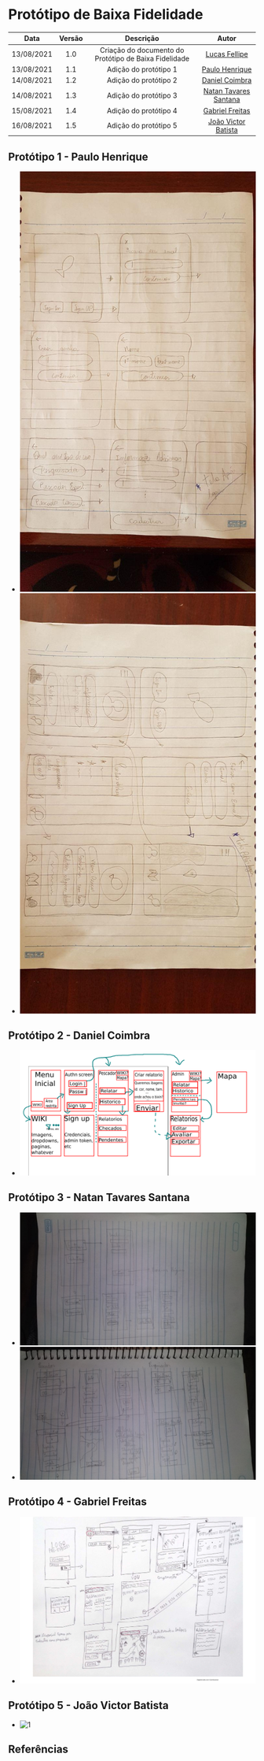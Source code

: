 # Protótipo de Baixa Fidelidade

| Data       | Versão | Descrição            | Autor             |
|:----------:|:------:|:--------------------:|:-----------------:|
| 13/08/2021 | 1.0 | Criação do documento do Protótipo de Baixa Fidelidade  | [Lucas Fellipe](https://github.com/lucasfcm9) |
| 13/08/2021 | 1.1 | Adição do protótipo 1  | [Paulo Henrique](https://github.com/phrezende-eng) |
| 14/08/2021 | 1.2 | Adição do protótipo 2  | [Daniel Coimbra](https://github.com/DanielCoimbra) |
| 14/08/2021 | 1.3 | Adição do protótipo 3  | [Natan Tavares Santana](https://github.com/Neitan2001) |
| 15/08/2021 | 1.4 | Adição do protótipo 4 | [Gabriel Freitas](https://github.com/gabrielfreitass1) |
| 16/08/2021 | 1.5 | Adição do protótipo 5 | [João Victor Batista](https://github.com/jvBatista) |

## Protótipo 1 - Paulo Henrique
- ![1](/docs/Assets/Images/LowFidelityPrototype/PauloHenrique/1.jpg)
- ![2](/docs/Assets/Images/LowFidelityPrototype/PauloHenrique/2.jpg)
## Protótipo 2 - Daniel Coimbra
- ![1](/docs/Assets/Images/LowFidelityPrototype/DanielCoimbra/lofi_prototype.png)

## Protótipo 3 - Natan Tavares Santana
- ![1](/docs/Assets/Images/LowFidelityPrototype/NatanTavaresSantana/1.jpg)
- ![2](/docs/Assets/Images/LowFidelityPrototype/NatanTavaresSantana/2.jpg)

## Protótipo 4 - Gabriel Freitas
- ![Projeto de Baixa Fidelidade](/docs/Assets/Images/LowFidelityPrototype/GabrielFreitas/PrototipoBaixaFidelidade.jpg)

## Protótipo 5 - João Victor Batista
- ![1](/docs/Assets/Images/LowFidelityPrototype/JoãoVictorBatista/prototipo_baixa_fidelidade.png)


## Referências
